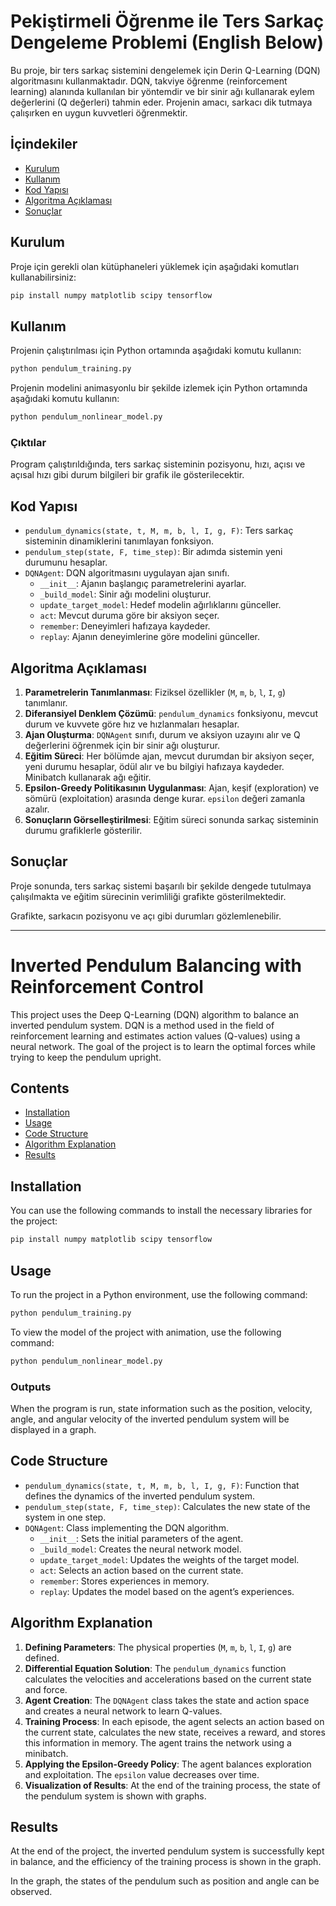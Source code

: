 # Pekiştirmeli Öğrenme ile Ters Sarkaç Dengeleme Problemi (English Below)

Bu proje, bir ters sarkaç sistemini dengelemek için Derin Q-Learning (DQN) algoritmasını kullanmaktadır. DQN, takviye öğrenme (reinforcement learning) alanında kullanılan bir yöntemdir ve bir sinir ağı kullanarak eylem değerlerini (Q değerleri) tahmin eder. Projenin amacı, sarkacı dik tutmaya çalışırken en uygun kuvvetleri öğrenmektir.

## İçindekiler

- [Kurulum](#kurulum)
- [Kullanım](#kullanım)
- [Kod Yapısı](#kod-yapısı)
- [Algoritma Açıklaması](#algoritma-açıklaması)
- [Sonuçlar](#sonuçlar)

## Kurulum

Proje için gerekli olan kütüphaneleri yüklemek için aşağıdaki komutları kullanabilirsiniz:

```bash
pip install numpy matplotlib scipy tensorflow
```

## Kullanım

Projenin çalıştırılması için Python ortamında aşağıdaki komutu kullanın:

```bash
python pendulum_training.py
```
Projenin modelini animasyonlu bir şekilde izlemek için Python ortamında aşağıdaki komutu kullanın:

```bash
python pendulum_nonlinear_model.py
```

### Çıktılar

Program çalıştırıldığında, ters sarkaç sisteminin pozisyonu, hızı, açısı ve açısal hızı gibi durum bilgileri bir grafik ile gösterilecektir.

## Kod Yapısı

- `pendulum_dynamics(state, t, M, m, b, l, I, g, F)`: Ters sarkaç sisteminin dinamiklerini tanımlayan fonksiyon.
- `pendulum_step(state, F, time_step)`: Bir adımda sistemin yeni durumunu hesaplar.
- `DQNAgent`: DQN algoritmasını uygulayan ajan sınıfı.
  - `__init__`: Ajanın başlangıç parametrelerini ayarlar.
  - `_build_model`: Sinir ağı modelini oluşturur.
  - `update_target_model`: Hedef modelin ağırlıklarını günceller.
  - `act`: Mevcut duruma göre bir aksiyon seçer.
  - `remember`: Deneyimleri hafızaya kaydeder.
  - `replay`: Ajanın deneyimlerine göre modelini günceller.

## Algoritma Açıklaması

1. **Parametrelerin Tanımlanması**: Fiziksel özellikler (`M`, `m`, `b`, `l`, `I`, `g`) tanımlanır.
2. **Diferansiyel Denklem Çözümü**: `pendulum_dynamics` fonksiyonu, mevcut durum ve kuvvete göre hız ve hızlanmaları hesaplar.
3. **Ajan Oluşturma**: `DQNAgent` sınıfı, durum ve aksiyon uzayını alır ve Q değerlerini öğrenmek için bir sinir ağı oluşturur.
4. **Eğitim Süreci**: Her bölümde ajan, mevcut durumdan bir aksiyon seçer, yeni durumu hesaplar, ödül alır ve bu bilgiyi hafızaya kaydeder. Minibatch kullanarak ağı eğitir.
5. **Epsilon-Greedy Politikasının Uygulanması**: Ajan, keşif (exploration) ve sömürü (exploitation) arasında denge kurar. `epsilon` değeri zamanla azalır.
6. **Sonuçların Görselleştirilmesi**: Eğitim süreci sonunda sarkaç sisteminin durumu grafiklerle gösterilir.

## Sonuçlar

Proje sonunda, ters sarkaç sistemi başarılı bir şekilde dengede tutulmaya çalışılmakta ve eğitim sürecinin verimliliği grafikte gösterilmektedir. 

Grafikte, sarkacın pozisyonu ve açı gibi durumları gözlemlenebilir. 



----------------------------------------------------------------------------------------



# Inverted Pendulum Balancing with Reinforcement Control

This project uses the Deep Q-Learning (DQN) algorithm to balance an inverted pendulum system. DQN is a method used in the field of reinforcement learning and estimates action values (Q-values) using a neural network. The goal of the project is to learn the optimal forces while trying to keep the pendulum upright.

## Contents

- [Installation](#installation)
- [Usage](#usage)
- [Code Structure](#code-structure)
- [Algorithm Explanation](#algorithm-explanation)
- [Results](#results)

## Installation

You can use the following commands to install the necessary libraries for the project:

```bash
pip install numpy matplotlib scipy tensorflow
```

## Usage

To run the project in a Python environment, use the following command:

```bash
python pendulum_training.py
```

To view the model of the project with animation, use the following command:

```bash
python pendulum_nonlinear_model.py
```

### Outputs

When the program is run, state information such as the position, velocity, angle, and angular velocity of the inverted pendulum system will be displayed in a graph.

## Code Structure

- `pendulum_dynamics(state, t, M, m, b, l, I, g, F)`: Function that defines the dynamics of the inverted pendulum system.
- `pendulum_step(state, F, time_step)`: Calculates the new state of the system in one step.
- `DQNAgent`: Class implementing the DQN algorithm.
  - `__init__`: Sets the initial parameters of the agent.
  - `_build_model`: Creates the neural network model.
  - `update_target_model`: Updates the weights of the target model.
  - `act`: Selects an action based on the current state.
  - `remember`: Stores experiences in memory.
  - `replay`: Updates the model based on the agent’s experiences.

## Algorithm Explanation

1. **Defining Parameters**: The physical properties (`M`, `m`, `b`, `l`, `I`, `g`) are defined.
2. **Differential Equation Solution**: The `pendulum_dynamics` function calculates the velocities and accelerations based on the current state and force.
3. **Agent Creation**: The `DQNAgent` class takes the state and action space and creates a neural network to learn Q-values.
4. **Training Process**: In each episode, the agent selects an action based on the current state, calculates the new state, receives a reward, and stores this information in memory. The agent trains the network using a minibatch.
5. **Applying the Epsilon-Greedy Policy**: The agent balances exploration and exploitation. The `epsilon` value decreases over time.
6. **Visualization of Results**: At the end of the training process, the state of the pendulum system is shown with graphs.

## Results

At the end of the project, the inverted pendulum system is successfully kept in balance, and the efficiency of the training process is shown in the graph.

In the graph, the states of the pendulum such as position and angle can be observed.